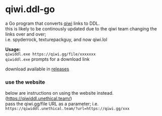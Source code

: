 # qiwi.ddl-go
a Go program that converts [qiwi](https://qiwi.gg) links to DDL. <br>
this is likely to be continously updated due to the qiwi team changing the links over and over; <br>
i.e. spyderrock, texturepackguy, and now qiwi.lol

**Usage:** <br>
`qiwiddl.exe https://qiwi.gg/file/xxxxxxx` <br>
`qiwiddl.exe` prompts for a download link

download available in [releases](https://github.com/unethicalteam/qiwi.ddl-go/releases)

### use the website
below are instructions on using the website instead. (https://qiwiddl.unethical.team/) <br>
pass the qiwi.gg/file URL as a parameter; i.e. `https://qiwiddl.unethical.team/?url=https://qiwi.gg/xxx`
